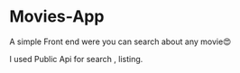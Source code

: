 # Movies-App

A simple Front end were you can search about any movie😍

I used Public Api for search , listing.
